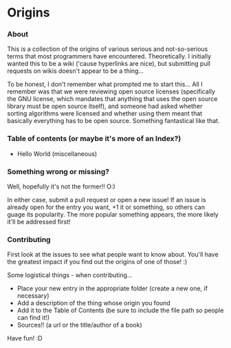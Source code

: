 # Origins

### About

This is a collection of the origins of various serious and not-so-serious terms that most programmers have encountered. Theoretically. I initially wanted this to be a wiki ('cause hyperlinks are nice), but submitting pull requests on wikis doesn't appear to be a thing...

To be honest, I don't remember what prompted me to start this... All I remember was that we were reviewing open source licenses (specifically the GNU license, which mandates that anything that uses the open source library must be open source itself), and someone had asked whether sorting algorithms were licensed and whether using them meant that basically everything has to be open source. Something fantastical like that.

### Table of contents (or maybe it's more of an Index?)

 - Hello World (miscellaneous)


### Something wrong or missing?

Well, hopefully it's not the former!! O:)

In either case, submit a pull request or open a new issue! If an issue is already open for the entry you want, +1 it or something, so others can guage its popularity. The more popular something appears, the more likely it'll be addressed first!


### Contributing

First look at the issues to see what people want to know about. You'll have the greatest impact if you find out the origins of one of those! :)

Some logistical things - when contributing...
 - Place your new entry in the appropriate folder (create a new one, if necessary)
 - Add a description of the thing whose origin you found
 - Add it to the Table of Contents (be sure to include the file path so people can find it!)
 - Sources!! (a url or the title/author of a book)

Have fun! :D
